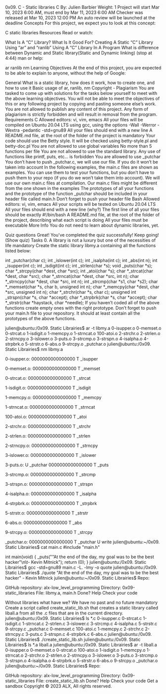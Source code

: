 0x09. C - Static libraries C By: Julien Barbier Weight: 1 Project will start Mar 10, 2023 6:00 AM, must end by Mar 11, 2023 6:00 AM Checker was released at Mar 10, 2023 12:00 PM An auto review will be launched at the deadline Concepts For this project, we expect you to look at this concept:

C static libraries Resources Read or watch:

What Is A “C” Library? What Is It Good For? Creating A Static “C” Library Using “ar” and “ranlib” Using A “C” Library In A Program What is difference between Dynamic and Static library(Static and Dynamic linking) (stop at 4:44) man or help:

ar ranlib nm Learning Objectives At the end of this project, you are expected to be able to explain to anyone, without the help of Google:

General What is a static library, how does it work, how to create one, and how to use it Basic usage of ar, ranlib, nm Copyright - Plagiarism You are tasked to come up with solutions for the tasks below yourself to meet with the above learning objectives. You will not be able to meet the objectives of this or any following project by copying and pasting someone else’s work. You are not allowed to publish any content of this project. Any form of plagiarism is strictly forbidden and will result in removal from the program. Requirements C Allowed editors: vi, vim, emacs All your files will be compiled on Ubuntu 20.04 LTS using gcc, using the options -Wall -Werror -Wextra -pedantic -std=gnu89 All your files should end with a new line A README.md file, at the root of the folder of the project is mandatory Your code should use the Betty style. It will be checked using betty-style.pl and betty-doc.pl You are not allowed to use global variables No more than 5 functions per file You are not allowed to use the standard library. Any use of functions like printf, puts, etc… is forbidden You are allowed to use _putchar You don’t have to push _putchar.c, we will use our file. If you do it won’t be taken into account In the following examples, the main.c files are shown as examples. You can use them to test your functions, but you don’t have to push them to your repo (if you do we won’t take them into account). We will use our own main.c files at compilation. Our main.c files might be different from the one shown in the examples The prototypes of all your functions and the prototype of the function _putchar should be included in your header file called main.h Don’t forget to push your header file Bash Allowed editors: vi, vim, emacs All your scripts will be tested on Ubuntu 20.04 LTS All your files should end with a new line (why?) The first line of all your files should be exactly #!/bin/bash A README.md file, at the root of the folder of the project, describing what each script is doing All your files must be executable More Info You do not need to learn about dynamic libraries, yet.

Quiz questions Great! You've completed the quiz successfully! Keep going! (Show quiz) Tasks 0. A library is not a luxury but one of the necessities of life mandatory Create the static library libmy.a containing all the functions listed below:

int _putchar(char c); int _islower(int c); int _isalpha(int c); int _abs(int n); int _isupper(int c); int _isdigit(int c); int _strlen(char *s); void _puts(char *s); char *_strcpy(char *dest, char *src); int _atoi(char *s); char *_strcat(char *dest, char *src); char *_strncat(char *dest, char *src, int n); char *_strncpy(char *dest, char *src, int n); int _strcmp(char *s1, char *s2); char *_memset(char *s, char b, unsigned int n); char *_memcpy(char *dest, char *src, unsigned int n); char *_strchr(char *s, char c); unsigned int _strspn(char *s, char *accept); char *_strpbrk(char *s, char *accept); char *_strstr(char *haystack, char *needle); If you haven’t coded all of the above functions create empty ones with the right prototype. Don’t forget to push your main.h file to your repository. It should at least contain all the prototypes of the above functions.

julien@ubuntu:/0x09. Static Librairies$ ar -t libmy.a 0-isupper.o 0-memset.o 0-strcat.o 1-isdigit.o 1-memcpy.o 1-strncat.o 100-atoi.o 2-strchr.o 2-strlen.o 2-strncpy.o 3-islower.o 3-puts.o 3-strcmp.o 3-strspn.o 4-isalpha.o 4-strpbrk.o 5-strstr.o 6-abs.o 9-strcpy.o _putchar.o julien@ubuntu:/0x09. Static Librairies$ nm libmy.a

0-isupper.o: 0000000000000000 T _isupper

0-memset.o: 0000000000000000 T _memset

0-strcat.o: 0000000000000000 T _strcat

1-isdigit.o: 0000000000000000 T _isdigit

1-memcpy.o: 0000000000000000 T _memcpy

1-strncat.o: 0000000000000000 T _strncat

100-atoi.o: 0000000000000000 T _atoi

2-strchr.o: 0000000000000000 T _strchr

2-strlen.o: 0000000000000000 T _strlen

2-strncpy.o: 0000000000000000 T _strncpy

3-islower.o: 0000000000000000 T _islower

3-puts.o: U _putchar 0000000000000000 T _puts

3-strcmp.o: 0000000000000000 T _strcmp

3-strspn.o: 0000000000000000 T _strspn

4-isalpha.o: 0000000000000000 T _isalpha

4-strpbrk.o: 0000000000000000 T _strpbrk

5-strstr.o: 0000000000000000 T _strstr

6-abs.o: 0000000000000000 T _abs

9-strcpy.o: 0000000000000000 T _strcpy

_putchar.o: 0000000000000000 T _putchar U write julien@ubuntu:~/0x09. Static Librairies$ cat main.c #include "main.h"

int main(void) { _puts(""At the end of the day, my goal was to be the best hacker"\n\t- Kevin Mitnick"); return (0); } julien@ubuntu:/0x09. Static Librairies$ gcc -std=gnu89 main.c -L. -lmy -o quote julien@ubuntu:/0x09. Static Librairies$ ./quote "At the end of the day, my goal was to be the best hacker" - Kevin Mitnick julien@ubuntu:~/0x09. Static Librairies$ Repo:

GitHub repository: alx-low_level_programming Directory: 0x09-static_libraries File: libmy.a, main.h Done? Help Check your code

Without libraries what have we? We have no past and no future mandatory Create a script called create_static_lib.sh that creates a static library called liball.a from all the .c files that are in the current directory.
julien@ubuntu:/0x09. Static Librairies$ ls *.c 0-isupper.c 0-strcat.c 1-isdigit.c 1-strncat.c 2-strlen.c 3-islower.c 3-strcmp.c 4-isalpha.c 5-strstr.c 9-strcpy.c _putchar.c 0-memset.c 100-atoi.c 1-memcpy.c 2-strchr.c 2-strncpy.c 3-puts.c 3-strspn.c 4-strpbrk.c 6-abs.c julien@ubuntu:/0x09. Static Librairies$ ./create_static_lib.sh julien@ubuntu:/0x09. Static Librairies$ ls *.a liball.a julien@ubuntu:/0x09. Static Librairies$ ar -t liball.a 0-isupper.o 0-memset.o 0-strcat.o 100-atoi.o 1-isdigit.o 1-memcpy.o 1-strncat.o 2-strchr.o 2-strlen.o 2-strncpy.o 3-islower.o 3-puts.o 3-strcmp.o 3-strspn.o 4-isalpha.o 4-strpbrk.o 5-strstr.o 6-abs.o 9-strcpy.o _putchar.o julien@ubuntu:~/0x09. Static Librairies$ Repo:

GitHub repository: alx-low_level_programming Directory: 0x09-static_libraries File: create_static_lib.sh Done? Help Check your code Get a sandbox Copyright © 2023 ALX, All rights reserved.
